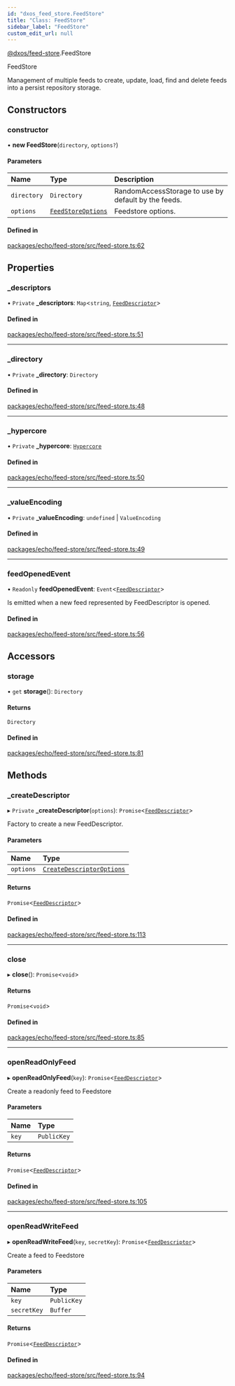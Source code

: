 ```yaml
---
id: "dxos_feed_store.FeedStore"
title: "Class: FeedStore"
sidebar_label: "FeedStore"
custom_edit_url: null
---
```


[@dxos/feed-store](../modules/dxos_feed_store.md).FeedStore

FeedStore

Management of multiple feeds to create, update, load, find and delete feeds
into a persist repository storage.

## Constructors

### constructor

• **new FeedStore**(`directory`, `options?`)

#### Parameters

| Name | Type | Description |
| :------ | :------ | :------ |
| `directory` | `Directory` | RandomAccessStorage to use by default by the feeds. |
| `options` | [`FeedStoreOptions`](../interfaces/dxos_feed_store.FeedStoreOptions.md) | Feedstore options. |

#### Defined in

[packages/echo/feed-store/src/feed-store.ts:62](https://github.com/dxos/protocols/blob/6f4c34af3/packages/echo/feed-store/src/feed-store.ts#L62)

## Properties

### \_descriptors

• `Private` **\_descriptors**: `Map`<`string`, [`FeedDescriptor`](dxos_feed_store.FeedDescriptor.md)\>

#### Defined in

[packages/echo/feed-store/src/feed-store.ts:51](https://github.com/dxos/protocols/blob/6f4c34af3/packages/echo/feed-store/src/feed-store.ts#L51)

___

### \_directory

• `Private` **\_directory**: `Directory`

#### Defined in

[packages/echo/feed-store/src/feed-store.ts:48](https://github.com/dxos/protocols/blob/6f4c34af3/packages/echo/feed-store/src/feed-store.ts#L48)

___

### \_hypercore

• `Private` **\_hypercore**: [`Hypercore`](../modules/dxos_feed_store.md#hypercore)

#### Defined in

[packages/echo/feed-store/src/feed-store.ts:50](https://github.com/dxos/protocols/blob/6f4c34af3/packages/echo/feed-store/src/feed-store.ts#L50)

___

### \_valueEncoding

• `Private` **\_valueEncoding**: `undefined` \| `ValueEncoding`

#### Defined in

[packages/echo/feed-store/src/feed-store.ts:49](https://github.com/dxos/protocols/blob/6f4c34af3/packages/echo/feed-store/src/feed-store.ts#L49)

___

### feedOpenedEvent

• `Readonly` **feedOpenedEvent**: `Event`<[`FeedDescriptor`](dxos_feed_store.FeedDescriptor.md)\>

Is emitted when a new feed represented by FeedDescriptor is opened.

#### Defined in

[packages/echo/feed-store/src/feed-store.ts:56](https://github.com/dxos/protocols/blob/6f4c34af3/packages/echo/feed-store/src/feed-store.ts#L56)

## Accessors

### storage

• `get` **storage**(): `Directory`

#### Returns

`Directory`

#### Defined in

[packages/echo/feed-store/src/feed-store.ts:81](https://github.com/dxos/protocols/blob/6f4c34af3/packages/echo/feed-store/src/feed-store.ts#L81)

## Methods

### \_createDescriptor

▸ `Private` **_createDescriptor**(`options`): `Promise`<[`FeedDescriptor`](dxos_feed_store.FeedDescriptor.md)\>

Factory to create a new FeedDescriptor.

#### Parameters

| Name | Type |
| :------ | :------ |
| `options` | [`CreateDescriptorOptions`](../interfaces/dxos_feed_store.CreateDescriptorOptions.md) |

#### Returns

`Promise`<[`FeedDescriptor`](dxos_feed_store.FeedDescriptor.md)\>

#### Defined in

[packages/echo/feed-store/src/feed-store.ts:113](https://github.com/dxos/protocols/blob/6f4c34af3/packages/echo/feed-store/src/feed-store.ts#L113)

___

### close

▸ **close**(): `Promise`<`void`\>

#### Returns

`Promise`<`void`\>

#### Defined in

[packages/echo/feed-store/src/feed-store.ts:85](https://github.com/dxos/protocols/blob/6f4c34af3/packages/echo/feed-store/src/feed-store.ts#L85)

___

### openReadOnlyFeed

▸ **openReadOnlyFeed**(`key`): `Promise`<[`FeedDescriptor`](dxos_feed_store.FeedDescriptor.md)\>

Create a readonly feed to Feedstore

#### Parameters

| Name | Type |
| :------ | :------ |
| `key` | `PublicKey` |

#### Returns

`Promise`<[`FeedDescriptor`](dxos_feed_store.FeedDescriptor.md)\>

#### Defined in

[packages/echo/feed-store/src/feed-store.ts:105](https://github.com/dxos/protocols/blob/6f4c34af3/packages/echo/feed-store/src/feed-store.ts#L105)

___

### openReadWriteFeed

▸ **openReadWriteFeed**(`key`, `secretKey`): `Promise`<[`FeedDescriptor`](dxos_feed_store.FeedDescriptor.md)\>

Create a feed to Feedstore

#### Parameters

| Name | Type |
| :------ | :------ |
| `key` | `PublicKey` |
| `secretKey` | `Buffer` |

#### Returns

`Promise`<[`FeedDescriptor`](dxos_feed_store.FeedDescriptor.md)\>

#### Defined in

[packages/echo/feed-store/src/feed-store.ts:94](https://github.com/dxos/protocols/blob/6f4c34af3/packages/echo/feed-store/src/feed-store.ts#L94)
